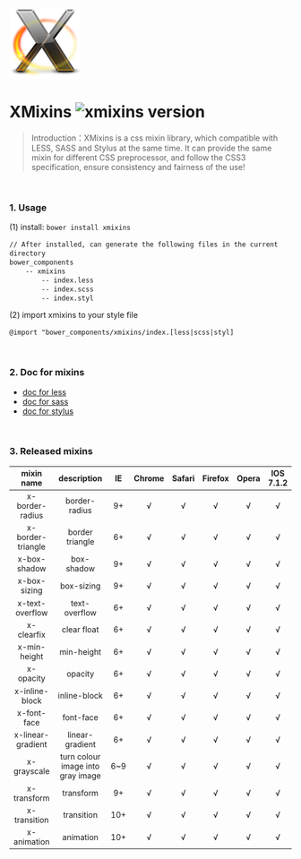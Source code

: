 ![XMixins](./images/icon.png)

# XMixins ![xmixins version](https://badge.fury.io/bo/xmixins.png)

> Introduction：XMixins is a css mixin library, which compatible with LESS, SASS and Stylus at the same time. It can provide the same mixin for different CSS preprocessor, and follow the CSS3 specification, ensure consistency and fairness of the use!

<br />

### 1. Usage

(1) install: `bower install xmixins`
    
    // After installed, can generate the following files in the current directory
    bower_components
        -- xmixins
            -- index.less
            -- index.scss
            -- index.styl
                
(2) import xmixins to your style file
    
    @import "bower_components/xmixins/index.[less|scss|styl]

<br />

### 2. Doc for mixins

* [doc for less](./doc/less.md)
* [doc for sass](./doc/sass.md)
* [doc for stylus](./doc/styl.md)

<br />

### 3. Released mixins

| mixin name | description | IE | Chrome | Safari | Firefox | Opera | IOS 7.1.2
|:----:|:----:|:----:|:----:|:----:|:----:|:----:|:----:|
|x-border-radius | border-radius | 9+ | √ | √ | √ | √ | √ |
|x-border-triangle | border triangle | 6+ | √ | √ | √ | √ | √ |
|x-box-shadow | box-shadow | 9+ | √ | √ | √ | √ | √ |
|x-box-sizing | box-sizing |9+ | √ | √ | √ | √ | √ |
|x-text-overflow | text-overflow | 6+ | √ | √ | √ | √ | √ |
|x-clearfix | clear float | 6+ | √ | √ | √ | √ | √ |
|x-min-height | min-height | 6+ | √ | √ | √ | √ | √ |
|x-opacity | opacity | 6+ | √ | √ | √ | √ | √ |
|x-inline-block | inline-block | 6+ | √ | √ | √ | √ | √ |
|x-font-face | font-face | 6+ | √ | √ | √ | √ | √ |
|x-linear-gradient | linear-gradient | 6+ | √ | √ | √ | √ | √ |
|x-grayscale | turn colour image into gray image | 6~9 | √ | √ | √ | √ | √ |
|x-transform | transform | 9+ | √ | √ | √ | √ | √ |
|x-transition | transition | 10+ | √ | √ | √ | √ | √ |
|x-animation | animation | 10+ | √ | √ | √ | √ | √ |

